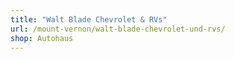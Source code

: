 ```yaml
---
title: "Walt Blade Chevrolet & RVs"
url: /mount-vernon/walt-blade-chevrolet-und-rvs/
shop: Autohaus
---
```

